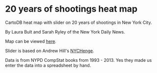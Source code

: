 20 years of shootings heat map
==================

CartoDB heat map with slider on 20 years of shootings in New York City.

By Laura Bult and Sarah Ryley of the New York Daily News.

Map can be viewed [here](http://www.nydailynews.com/new-york/nyc-crime/bloody-weekend-19-injured-bullets-cops-arrest-2-article-1.1846552).

Slider is based on Andrew Hill's [NYCHenge](http://www.nychenge.com/).

Data is from NYPD CompStat books from 1993 - 2013. Yes they made us enter the data into a spreadsheet by hand.
